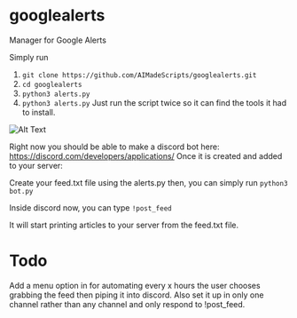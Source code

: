 # googlealerts
Manager for Google Alerts

Simply run
1. ```git clone https://github.com/AIMadeScripts/googlealerts.git```
2. ```cd googlealerts```
3. ```python3 alerts.py```
4. ```python3 alerts.py```
Just run the script twice so it can find the tools it had to install.


![Alt Text](https://i.imgur.com/B4WyfDH.gif)

Right now you should be able to make a discord bot here:
https://discord.com/developers/applications/
Once it is created and added to your server:


Create your feed.txt file using the alerts.py then, you can simply run
```python3 bot.py```

Inside discord now, you can type
```!post_feed```

It will start printing articles to your server from the feed.txt file.

# Todo
Add a menu option in for automating every x hours the user chooses grabbing the feed then piping it into discord.
Also set it up in only one channel rather than any channel and only respond to !post_feed.

